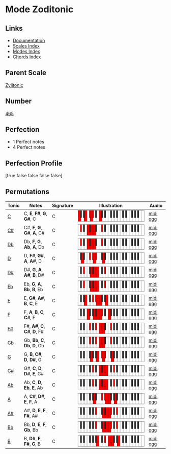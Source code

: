 # Mode Zoditonic

## Links

- [Documentation](index.md)
- [Scales Index](Scales.md)
- [Modes Index](Modes.md)
- [Chords Index](Chords.md)

## Parent Scale

[Zylitonic](ScaleZylitonic.md)

## Number

[465](https://ianring.com/musictheory/scales/465)

## Perfection

- 1 Perfect notes
- 4 Perfect notes

## Perfection Profile

[true false false false false]

## Permutations

| Tonic | Notes | Signature | Illustration | Audio |
|-------|-------|-----------|--------------|-------|
| [C](ModeCNaturalZoditonic.md) | C, **E**, **F#**, **G**, **G#**, C | C | ![CNaturalZoditonic](ModeCNaturalZoditonic.png) | [midi](ModeCNaturalZoditonic.mid) [ogg](ModeCNaturalZoditonic.ogg) |
| [C#](ModeCSharpZoditonic.md) | C#, **F**, **G**, **G#**, **A**, C# | C | ![CSharpZoditonic](ModeCSharpZoditonic.png) | [midi](ModeCSharpZoditonic.mid) [ogg](ModeCSharpZoditonic.ogg) |
| [Db](ModeDFlatZoditonic.md) | Db, **F**, **G**, **Ab**, **A**, Db | C | ![DFlatZoditonic](ModeDFlatZoditonic.png) | [midi](ModeDFlatZoditonic.mid) [ogg](ModeDFlatZoditonic.ogg) |
| [D](ModeDNaturalZoditonic.md) | D, **F#**, **G#**, **A**, **A#**, D | C | ![DNaturalZoditonic](ModeDNaturalZoditonic.png) | [midi](ModeDNaturalZoditonic.mid) [ogg](ModeDNaturalZoditonic.ogg) |
| [D#](ModeDSharpZoditonic.md) | D#, **G**, **A**, **A#**, **B**, D# | C | ![DSharpZoditonic](ModeDSharpZoditonic.png) | [midi](ModeDSharpZoditonic.mid) [ogg](ModeDSharpZoditonic.ogg) |
| [Eb](ModeEFlatZoditonic.md) | Eb, **G**, **A**, **Bb**, **B**, Eb | C | ![EFlatZoditonic](ModeEFlatZoditonic.png) | [midi](ModeEFlatZoditonic.mid) [ogg](ModeEFlatZoditonic.ogg) |
| [E](ModeENaturalZoditonic.md) | E, **G#**, **A#**, **B**, **C**, E | C | ![ENaturalZoditonic](ModeENaturalZoditonic.png) | [midi](ModeENaturalZoditonic.mid) [ogg](ModeENaturalZoditonic.ogg) |
| [F](ModeFNaturalZoditonic.md) | F, **A**, **B**, **C**, **C#**, F | C | ![FNaturalZoditonic](ModeFNaturalZoditonic.png) | [midi](ModeFNaturalZoditonic.mid) [ogg](ModeFNaturalZoditonic.ogg) |
| [F#](ModeFSharpZoditonic.md) | F#, **A#**, **C**, **C#**, **D**, F# | C | ![FSharpZoditonic](ModeFSharpZoditonic.png) | [midi](ModeFSharpZoditonic.mid) [ogg](ModeFSharpZoditonic.ogg) |
| [Gb](ModeGFlatZoditonic.md) | Gb, **Bb**, **C**, **Db**, **D**, Gb | C | ![GFlatZoditonic](ModeGFlatZoditonic.png) | [midi](ModeGFlatZoditonic.mid) [ogg](ModeGFlatZoditonic.ogg) |
| [G](ModeGNaturalZoditonic.md) | G, **B**, **C#**, **D**, **D#**, G | C | ![GNaturalZoditonic](ModeGNaturalZoditonic.png) | [midi](ModeGNaturalZoditonic.mid) [ogg](ModeGNaturalZoditonic.ogg) |
| [G#](ModeGSharpZoditonic.md) | G#, **C**, **D**, **D#**, **E**, G# | C | ![GSharpZoditonic](ModeGSharpZoditonic.png) | [midi](ModeGSharpZoditonic.mid) [ogg](ModeGSharpZoditonic.ogg) |
| [Ab](ModeAFlatZoditonic.md) | Ab, **C**, **D**, **Eb**, **E**, Ab | C | ![AFlatZoditonic](ModeAFlatZoditonic.png) | [midi](ModeAFlatZoditonic.mid) [ogg](ModeAFlatZoditonic.ogg) |
| [A](ModeANaturalZoditonic.md) | A, **C#**, **D#**, **E**, **F**, A | C | ![ANaturalZoditonic](ModeANaturalZoditonic.png) | [midi](ModeANaturalZoditonic.mid) [ogg](ModeANaturalZoditonic.ogg) |
| [A#](ModeASharpZoditonic.md) | A#, **D**, **E**, **F**, **F#**, A# | C | ![ASharpZoditonic](ModeASharpZoditonic.png) | [midi](ModeASharpZoditonic.mid) [ogg](ModeASharpZoditonic.ogg) |
| [Bb](ModeBFlatZoditonic.md) | Bb, **D**, **E**, **F**, **Gb**, Bb | C | ![BFlatZoditonic](ModeBFlatZoditonic.png) | [midi](ModeBFlatZoditonic.mid) [ogg](ModeBFlatZoditonic.ogg) |
| [B](ModeBNaturalZoditonic.md) | B, **D#**, **F**, **F#**, **G**, B | C | ![BNaturalZoditonic](ModeBNaturalZoditonic.png) | [midi](ModeBNaturalZoditonic.mid) [ogg](ModeBNaturalZoditonic.ogg) |
